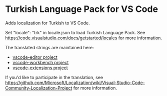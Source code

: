 #  Turkish Language Pack for VS Code

Adds localization for Turkish to VS Code.

Set "locale": "trk" in locale.json to load Turkish Language Pack. See https://code.visualstudio.com/docs/getstarted/locales for more information.

The translated strings are maintained here:
* [vscode-editor project](https://www.transifex.com/microsoft-oss/vscode-editor/language/tr/)
* [vscode-workbench project](https://www.transifex.com/microsoft-oss/vscode-workbench/language/tr/)
* [vscode-extensions project](https://www.transifex.com/microsoft-oss/vscode-extensions/language/tr/)

If you'd like to participate in the translation, see https://github.com/Microsoft/Localization/wiki/Visual-Studio-Code-Community-Localization-Project for more information.